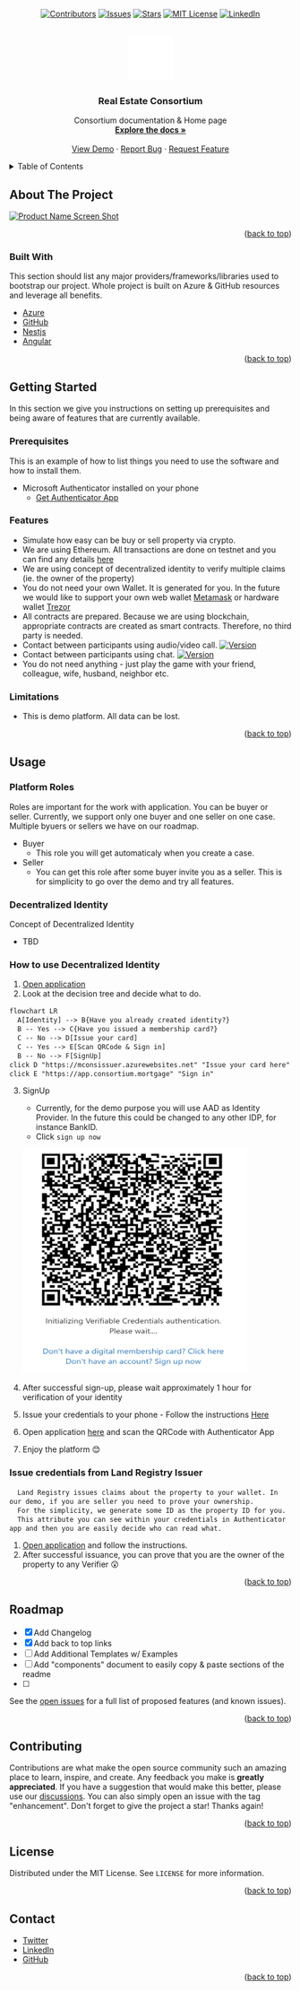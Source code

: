 <div id="top"></div>
<!--
*** Thanks for checking out the Best-README-Template. If you have a suggestion
*** that would make this better, please fork the repo and create a pull request
*** or simply open an issue with the tag "enhancement".
*** Don't forget to give the project a star!
*** Thanks again! Now go create something AMAZING! :D
-->

<!-- PROJECT SHIELDS -->
<!--
*** I'm using markdown "reference style" links for readability.
*** Reference links are enclosed in brackets [ ] instead of parentheses ( ).
*** See the bottom of this document for the declaration of the reference variables
*** for contributors-url, forks-url, etc. This is an optional, concise syntax you may use.
*** https://www.markdownguide.org/basic-syntax/#reference-style-links
-->
<div align="center" markdown="1">
  
[![Contributors][contributors-shield]][contributors-url]
[![Issues][issues-shield]][issues-url] 
[![Stars][stars-shield]][stars-url]
[![MIT License][license-shield]][license-url]
[![LinkedIn][linkedin-shield]][linkedin-url]


</div>

<!-- PROJECT LOGO -->
<br />
<div align="center">
  <a href="#">
    <img src="assets/img/logosmall_white.png" alt="Logo" width="80" height="80" />
  </a>

  <h3 align="center">Real Estate Consortium</h3>

  <p align="center">
    Consortium documentation & Home page
    <br />
    <a href="#getting-started"
      ><strong>Explore the docs »</strong></a
    >
    <br />
    <br />
    <a href="#">View Demo</a>
    ·
    <a href="https://github.com/mortgageconsortium/mortgageconsortium.github.io/issues"
      >Report Bug</a
    >
    ·
    <a href="https://github.com/mortgageconsortium/mortgageconsortium.github.io/issues"
      >Request Feature</a
    >
  </p>
</div>

<!-- TABLE OF CONTENTS -->
<details>
  <summary>Table of Contents</summary>
  <ol>
    <li>
      <a href="#about-the-project">About The Project</a>
      <ul>
        <li><a href="#built-with">Built With</a></li>
      </ul>
    </li>
    <li>
      <a href="#getting-started">Getting Started</a>
      <ul>
        <li><a href="#prerequisites">Prerequisites</a></li>
        <li><a href="#features">Features</a></li>
        <li><a href="#limitations">Limitations</a></li>
      </ul>
    </li>
    <li><a href="#usage">Usage</a></li>
    <li><a href="#roadmap">Roadmap</a></li>
    <li><a href="#contributing">Contributing</a></li>
    <li><a href="#license">License</a></li>
    <li><a href="#contact">Contact</a></li>
  </ol>
</details>

<!-- ABOUT THE PROJECT -->
## About The Project 
[![Product Name Screen Shot][product-screenshot]](https://example.com) 


<p align="right">(<a href="#top">back to top</a>)</p>

### Built With 

This section should list any major providers/frameworks/libraries used to
bootstrap our project. Whole project is built on Azure & GitHub resources and leverage all benefits.

* [Azure](https://azure.microsoft.com) 
* [GitHub](https://github.com) 
* [Nestjs](https://nestjs.com/) 
* [Angular](https://angular.io/)

<p align="right">(<a href="#top">back to top</a>)</p>


<!-- GETTING STARTED -->
## Getting Started 
  
In this section we give you instructions on
setting up prerequisites and being aware of features that are currently available.

### Prerequisites 
This is an example of how to list things you need to use the software and how to install them. 

* Microsoft Authenticator installed on your phone
  - [Get Authenticator App](https://app.adjust.com/e3rxkc_7lfdtm?fallback=https%3A%2F%2Fplay.google.com%2Fstore%2Fapps%2Fdetails%3Fid%3Dcom.azure.authenticator)

### Features


* Simulate how easy can be buy or sell property via crypto. 
* We are using Ethereum. All transactions are done on testnet and you can find any details [here](https://etherscan.io/)
* We are using concept of decentralized identity to verify multiple claims (ie. the owner of the property)
* You do not need your own Wallet. It is generated for you. In the future we would like to support your own web wallet [Metamask](https://metamask.io/) or hardware wallet [Trezor](https://trezor.io/)
* All contracts are prepared. Because we are using blockchain, appropriate contracts are created as smart contracts. Therefore, no third party is needed.
* Contact between participants using audio/video call. [![Version](https://img.shields.io/badge/comming%20soon-blue)]()
* Contact between participants using chat. [![Version](https://img.shields.io/badge/comming%20soon-blue)]()
* You do not need anything - just play the game with your friend, colleague, wife, husband, neighbor etc.
### Limitations

* This is demo platform. All data can be lost.

<!-- * npm ```sh npm install
npm@latest -g ``` 

### Installation 
_Below is an example of how you can instruct
your audience on installing and setting up your app. This template doesn't rely
on any external dependencies or services._ 
1. Get a free API Key at
[https://example.com](https://example.com) 
2. Clone the repo ```sh git clone
https://github.com/your_username_/Project-Name.git ``` 
3. Install NPM packages ```sh npm install ``` 
4. Enter your API in `config.js` ```js const API_KEY = 'ENTER YOUR API'; ``` -->

<p align="right">(<a href="#top">back to top</a>)</p>

<!-- USAGE EXAMPLES -->
## Usage 

### Platform Roles
  Roles are important for the work with application. You can be buyer or seller. Currently, we support only one buyer and one seller on one case. Multiple byuers or sellers we have on our roadmap.
  - Buyer
     - This role you will get automaticaly when you create a case.
  - Seller
     - You can get this role after some buyer invite you as a seller. This is for simplicity to go over the demo and try all features.

### Decentralized Identity
  Concept of Decentralized Identity
  - TBD
### How to use Decentralized Identity

  1. [Open application](https://app.consortium.mortgage)
  2. Look at the decision tree and decide what to do.
  ```mermaid
flowchart LR
    A[Identity] --> B{Have you already created identity?}
    B -- Yes --> C{Have you issued a membership card?}
    C -- No --> D[Issue your card]
    C -- Yes --> E[Scan QRCode & Sign in]
    B -- No --> F[SignUp]
click D "https://mconsissuer.azurewebsites.net" "Issue your card here"
click E "https://app.consortium.mortgage" "Sign in"
```

  3. SignUp
      - Currently, for the demo purpose you will use AAD as Identity Provider. In the future this could be changed to any other IDP, for instance BankID.
      - Click `sign up now`
      <p align="left">
        <img src="assets/doc/auth/auth.png" alt="Auth" width="400" height="400" />
      </p>

  4. After successful sign-up, please wait approximately 1 hour for verification of your identity
  5. Issue your credentials to your phone - Follow the instructions [Here](https://mconsissuer.azurewebsites.net/)
  6. Open application [here](https://app.consortium.mortgage) and scan the QRCode with Authenticator App
  7. Enjoy the platform :blush:

### Issue credentials from Land Registry Issuer

```
  Land Registry issues claims about the property to your wallet. In our demo, if you are seller you need to prove your ownership. 
  For the simplicity, we generate some ID as the property ID for you. 
  This attribute you can see within your credentials in Authenticator app and then you are easily decide who can read what.
  ```

<!-- <div class="warning" style='background-color:#E9D8FD; color: #69337A; border-left: solid #805AD5 4px; border-radius: 4px; padding:0.7em;'>
<span>
<p style='margin-top:1em; text-align:center'>
<b>On the importance of sentence length</b></p>
<p style='margin-left:1em;'>
This sentence has five words. Here are five more words. Five-word sentences are fine. But several together bocome monotonous. Listen to what is happening. The writing is getting boring. The sound of it drones. It's like a stuck record. The ear demands some variety.<br><br>
    Now listen. I vary the sentence length, and I create music. Music. The writing sings. It has a pleasent rhythm, a lilt, a harmony. I use short sentences. And I use sentences of medium length. And sometimes when I am certain the reader is rested, I will engage him with a sentence of considerable length, a sentence that burns with energy and builds with all the impetus of a crescendo, the roll of the drums, the crash of the cymbals -- sounds that say listen to this, it is important.
</p>
<p style='margin-bottom:1em; margin-right:1em; text-align:right; font-family:Georgia'> <b>- Gary Provost</b> <i>(100 Ways to Improve Your Writing, 1985)</i>
</p></span>
</div> -->

  1. [Open application](https://cadasterverifier.azurewebsites.net/) and follow the instructions.
  2. After successful issuance, you can prove that you are the owner of the property to any Verifier :astonished:

<p align="right">(<a href="#top">back to top</a>)</p>

<!-- ROADMAP -->
## Roadmap 
- [x] Add Changelog 
- [x] Add back to top links 
- [ ] Add Additional Templates w/ Examples 
- [ ] Add "components" document to easily copy & paste sections of the readme 
- [ ] 
See the [open issues](https://github.com/mortgageconsortium/mortgageconsortium.github.io/issues) for a full
list of proposed features (and known issues).

<p align="right">(<a href="#top">back to top</a>)</p>

<!-- CONTRIBUTING -->
## Contributing 

Contributions are what make the open source community such an amazing place to learn, inspire, and create. Any feedback you make is
**greatly appreciated**. If you have a suggestion that would make this better,
please use our [discussions](https://github.com/orgs/mortgageconsortium/discussions). You can also simply open an
issue with the tag "enhancement". Don't forget to give the project a star!
Thanks again!

<p align="right">(<a href="#top">back to top</a>)</p>

<!-- LICENSE -->
## License 
Distributed under the MIT License. See `LICENSE` for more information.

<p align="right">(<a href="#top">back to top</a>)</p>

<!-- CONTACT -->
## Contact 
- [Twitter](https://twitter.com/Tomas97762057) 
- [LinkedIn](https://www.linkedin.com/in/tomas-slavik)
- [GitHub](https://github.com/mortgageconsortium)

<p align="right">(<a href="#top">back to top</a>)</p>

<!-- ACKNOWLEDGMENTS -->
<!-- ## Acknowledgments Use this space to list resources you find helpful and would
like to give credit to. I've included a few of my favorites to kick things off!
* [Choose an Open Source License](https://choosealicense.com) * [GitHub Emoji
Cheat Sheet](https://www.webpagefx.com/tools/emoji-cheat-sheet) * [Malven's
Flexbox Cheatsheet](https://flexbox.malven.co/) * [Malven's Grid
Cheatsheet](https://grid.malven.co/) * [Img Shields](https://shields.io) *
[GitHub Pages](https://pages.github.com) * [Font
Awesome](https://fontawesome.com) * [React
Icons](https://react-icons.github.io/react-icons/search)

<p align="right">(<a href="#top">back to top</a>)</p> -->

<!-- MARKDOWN LINKS & IMAGES -->
<!-- https://www.markdownguide.org/basic-syntax/#reference-style-links -->
[contributors-shield]:
https://img.shields.io/badge/contributors-4-green?style=for-the-badge
[contributors-url]:
https://github.com/mortgageconsortium/mortgageconsortium.github.io/graphs/contributors
[forks-shield]:
https://img.shields.io/github/forks/othneildrew/Best-README-Template.svg?style=for-the-badge
[forks-url]: https://github.com/othneildrew/Best-README-Template/network/members
[stars-shield]:
https://img.shields.io/badge/stars-7-B04300?style=for-the-badge
[stars-url]: https://mortgageconsortium/mortgageconsortium.github.io/stargazers
[issues-shield]:
https://img.shields.io/github/issues/othneildrew/Best-README-Template.svg?style=for-the-badge
[issues-url]: https://github.com/mortgageconsortium/mortgageconsortium.github.io/issues
[license-shield]:
https://img.shields.io/badge/license-MIT-blueviolet?style=for-the-badge
[license-url]:
https://github.com/mortgageconsortium/mortgageconsortium.github.io/blob/master/LICENSE
[linkedin-shield]:
https://img.shields.io/badge/-LinkedIn-black.svg?style=for-the-badge&logo=linkedin&color=blue
[linkedin-url]: 
https://www.linkedin.com/in/tomas-slavik 
[product-screenshot]: 
images/screenshot.png
